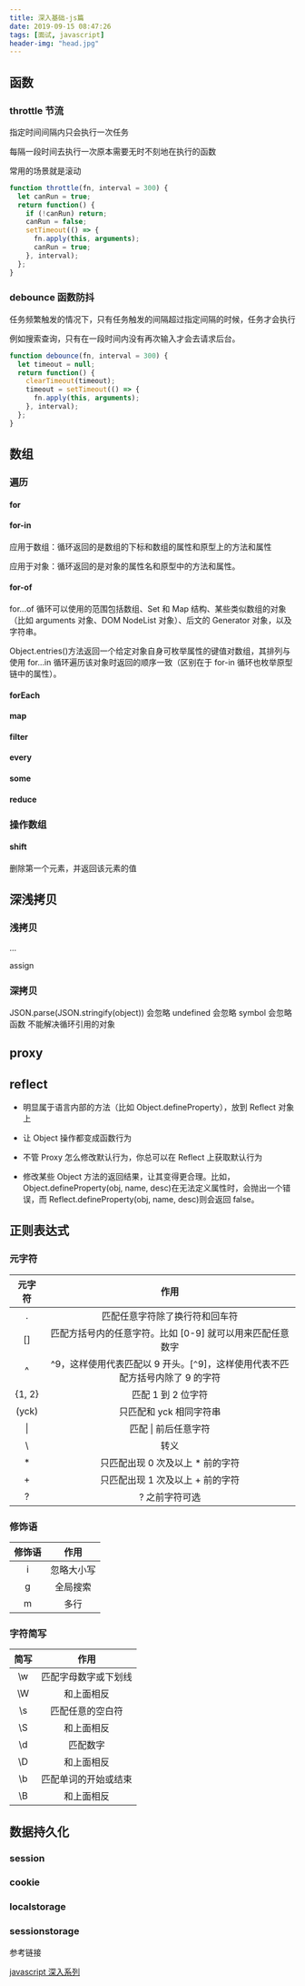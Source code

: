 ```yaml
---
title: 深入基础-js篇
date: 2019-09-15 08:47:26
tags: [面试, javascript]
header-img: "head.jpg"
---
```


## 函数

### throttle 节流  

指定时间间隔内只会执行一次任务

每隔一段时间去执行一次原本需要无时不刻地在执行的函数

常用的场景就是滚动

```js
function throttle(fn, interval = 300) {
  let canRun = true;
  return function() {
    if (!canRun) return;
    canRun = false;
    setTimeout(() => {
      fn.apply(this, arguments);
      canRun = true;
    }, interval);
  };
}
```

### debounce 函数防抖

任务频繁触发的情况下，只有任务触发的间隔超过指定间隔的时候，任务才会执行

例如搜索查询，只有在一段时间内没有再次输入才会去请求后台。

```js
function debounce(fn, interval = 300) {
  let timeout = null;
  return function() {
    clearTimeout(timeout);
    timeout = setTimeout(() => {
      fn.apply(this, arguments);
    }, interval);
  };
}
```

## 数组

### 遍历

#### for

#### for-in

应用于数组：循环返回的是数组的下标和数组的属性和原型上的方法和属性

应用于对象：循环返回的是对象的属性名和原型中的方法和属性。

#### for-of

for...of 循环可以使用的范围包括数组、Set 和 Map 结构、某些类似数组的对象（比如 arguments 对象、DOM NodeList 对象）、后文的 Generator 对象，以及字符串。

Object.entries()方法返回一个给定对象自身可枚举属性的键值对数组，其排列与使用 for...in 循环遍历该对象时返回的顺序一致（区别在于 for-in 循环也枚举原型链中的属性）。

#### forEach

#### map

#### filter

#### every

#### some

#### reduce

### 操作数组

#### shift

删除第一个元素，并返回该元素的值

## 深浅拷贝

### 浅拷贝

...

assign

### 深拷贝

JSON.parse(JSON.stringify(object))
会忽略 undefined
会忽略 symbol
会忽略 函数
不能解决循环引用的对象

## proxy

## reflect

- 明显属于语言内部的方法（比如 Object.defineProperty），放到 Reflect 对象上

- 让 Object 操作都变成函数行为

- 不管 Proxy 怎么修改默认行为，你总可以在 Reflect 上获取默认行为

- 修改某些 Object 方法的返回结果，让其变得更合理。比如，Object.defineProperty(obj, name, desc)在无法定义属性时，会抛出一个错误，而 Reflect.defineProperty(obj, name, desc)则会返回 false。

## 正则表达式

### 元字符

| 元字符 |                                      作用                                      |
| :----: | :----------------------------------------------------------------------------: |
|   .    |                         匹配任意字符除了换行符和回车符                         |
|   []   |           匹配方括号内的任意字符。比如 [0-9] 就可以用来匹配任意数字            |
|   ^    | ^9，这样使用代表匹配以 9 开头。[`^`9]，这样使用代表不匹配方括号内除了 9 的字符 |
| {1, 2} |                               匹配 1 到 2 位字符                               |
| (yck)  |                            只匹配和 yck 相同字符串                             |
|   \|   |                              匹配 \| 前后任意字符                              |
|   \    |                                      转义                                      |
|   \*   |                       只匹配出现 0 次及以上 \* 前的字符                        |
|   +    |                        只匹配出现 1 次及以上 + 前的字符                        |
|   ?    |                                 ? 之前字符可选                                 |

### 修饰语

| 修饰语 |    作用    |
| :----: | :--------: |
|   i    | 忽略大小写 |
|   g    |  全局搜索  |
|   m    |    多行    |

### 字符简写

| 简写 |         作用         |
| :--: | :------------------: |
|  \w  | 匹配字母数字或下划线 |
|  \W  |      和上面相反      |
|  \s  |   匹配任意的空白符   |
|  \S  |      和上面相反      |
|  \d  |       匹配数字       |
|  \D  |      和上面相反      |
|  \b  | 匹配单词的开始或结束 |
|  \B  |      和上面相反      |

## 数据持久化

### session

### cookie

### localstorage

### sessionstorage

参考链接

[javascript 深入系列](https://github.com/mqyqingfeng/Blog/issues?q=is%3Aissue+is%3Aopen+label%3A%E6%B7%B1%E5%85%A5%E7%B3%BB%E5%88%97)
